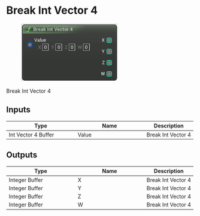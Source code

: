 # Break Int Vector 4

<div align="left" data-full-width="false">

<figure><img src="Break_Int_Vector_4.png" alt=""><figcaption></figcaption></figure>

</div>

Break Int Vector 4

## Inputs

<table>
<thead><tr><th width="170">Type</th><th width="170">Name</th><th>Description</th></tr></thead>
<tbody>
<tr><td>Int Vector 4 Buffer</td><td>Value</td><td>Break Int Vector 4</td></tr>
</tbody>
</table>

## Outputs

<table>
<thead><tr><th width="170">Type</th><th width="170">Name</th><th>Description</th></tr></thead>
<tbody>
<tr><td>Integer Buffer</td><td>X</td><td>Break Int Vector 4</td></tr>
<tr><td>Integer Buffer</td><td>Y</td><td>Break Int Vector 4</td></tr>
<tr><td>Integer Buffer</td><td>Z</td><td>Break Int Vector 4</td></tr>
<tr><td>Integer Buffer</td><td>W</td><td>Break Int Vector 4</td></tr>
</tbody>
</table>